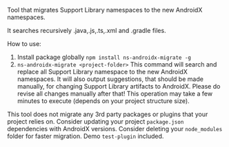 Tool that migrates Support Library namespaces to the new AndroidX namespaces.

It searches recursively .java,.js,.ts,.xml and .gradle files.

How to use:
  1. Install package globally `npm install ns-androidx-migrate -g`
  2. `ns-androidx-migrate <project-folder>`
      This command will search and replace all Support Library namespace to the new AndroidX namespaces.
      It will also output suggestions, that should be made manually, for changing Support Library artifacts to AndroidX.
      Please do revise all changes manually after that!
      This operation may take a few minutes to execute (depends on your project structure size).

This tool does not migrate any 3rd party packages or plugins that your project relies on. 
Consider updating your project `package.json` dependencies with AndroidX versions.
Consider deleting your `node_modules` folder for faster migration.
Demo `test-plugin` included.
